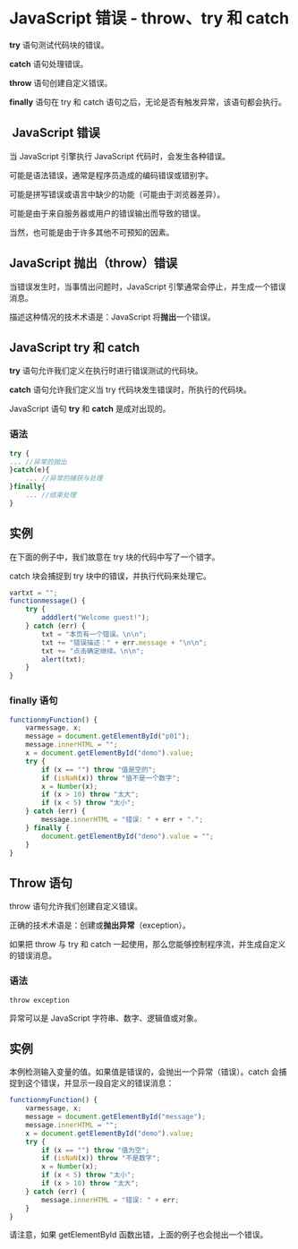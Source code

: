 # JavaScript 错误 - throw、try 和 catch

**try** 语句测试代码块的错误。

**catch** 语句处理错误。

**throw** 语句创建自定义错误。

**finally** 语句在 try 和 catch 语句之后，无论是否有触发异常，该语句都会执行。

##  JavaScript  错误

当 JavaScript 引擎执行 JavaScript 代码时，会发生各种错误。

可能是语法错误，通常是程序员造成的编码错误或错别字。

可能是拼写错误或语言中缺少的功能（可能由于浏览器差异）。

可能是由于来自服务器或用户的错误输出而导致的错误。

当然，也可能是由于许多其他不可预知的因素。

## JavaScript 抛出（throw）错误

当错误发生时，当事情出问题时，JavaScript 引擎通常会停止，并生成一个错误消息。

描述这种情况的技术术语是：JavaScript 将**抛出**一个错误。

## JavaScript try 和 catch

**try** 语句允许我们定义在执行时进行错误测试的代码块。

**catch** 语句允许我们定义当 try 代码块发生错误时，所执行的代码块。

JavaScript 语句 **try** 和 **catch** 是成对出现的。

### 语法

```javascript
try {
... //异常的抛出
}catch(e){
    ... //异常的捕获与处理
}finally{
    ... //结束处理
}
```
## 实例

在下面的例子中，我们故意在 try 块的代码中写了一个错字。

catch 块会捕捉到 try 块中的错误，并执行代码来处理它。

<!--sec data-title="实例" data-filename="js_try_catch" ces-->
```javascript
vartxt = "";
functionmessage() {
    try {
        adddlert("Welcome guest!");
    } catch (err) {
        txt = "本页有一个错误。\n\n";
        txt += "错误描述：" + err.message + "\n\n";
        txt += "点击确定继续。\n\n";
        alert(txt);
    }
}
```
<!--endsec-->

### finally 语句

<!--sec data-title="实例" data-filename="js_finally_error" ces-->
```javascript
functionmyFunction() {
    varmessage, x;
    message = document.getElementById("p01");
    message.innerHTML = "";
    x = document.getElementById("demo").value;
    try {
        if (x == "") throw "值是空的";
        if (isNaN(x)) throw "值不是一个数字";
        x = Number(x);
        if (x > 10) throw "太大";
        if (x < 5) throw "太小";
    } catch (err) {
        message.innerHTML = "错误: " + err + ".";
    } finally {
        document.getElementById("demo").value = "";
    }
}
```
<!--endsec-->

## Throw 语句

throw 语句允许我们创建自定义错误。

正确的技术术语是：创建或**抛出异常**（exception）。

如果把 throw 与 try 和 catch 一起使用，那么您能够控制程序流，并生成自定义的错误消息。

### 语法

```
throw exception
```

异常可以是 JavaScript 字符串、数字、逻辑值或对象。

## 实例

本例检测输入变量的值。如果值是错误的，会抛出一个异常（错误）。catch 会捕捉到这个错误，并显示一段自定义的错误消息：

<!--sec data-title="实例" data-filename="js_throw_error" ces-->
```javascript
functionmyFunction() {
    varmessage, x;
    message = document.getElementById("message");
    message.innerHTML = "";
    x = document.getElementById("demo").value;
    try {
        if (x == "") throw "值为空";
        if (isNaN(x)) throw "不是数字";
        x = Number(x);
        if (x < 5) throw "太小";
        if (x > 10) throw "太大";
    } catch (err) {
        message.innerHTML = "错误: " + err;
    }
}
```
<!--endsec-->

请注意，如果 getElementById 函数出错，上面的例子也会抛出一个错误。

